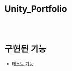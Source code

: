 # Unity_Portfolio


<br>
<br>

# 구현된 기능
- [테스트 기능](https://github.com/mintchobab/Unity_Portfolio/tree/main/contents/inventory_item/inventory_item.md)

